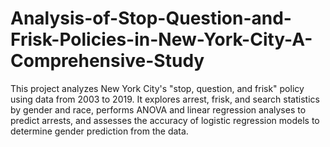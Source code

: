# Analysis-of-Stop-Question-and-Frisk-Policies-in-New-York-City-A-Comprehensive-Study
This project analyzes New York City's "stop, question, and frisk" policy using data from 2003 to 2019. It explores arrest, frisk, and search statistics by gender and race, performs ANOVA and linear regression analyses to predict arrests, and assesses the accuracy of logistic regression models to determine gender prediction from the data.
